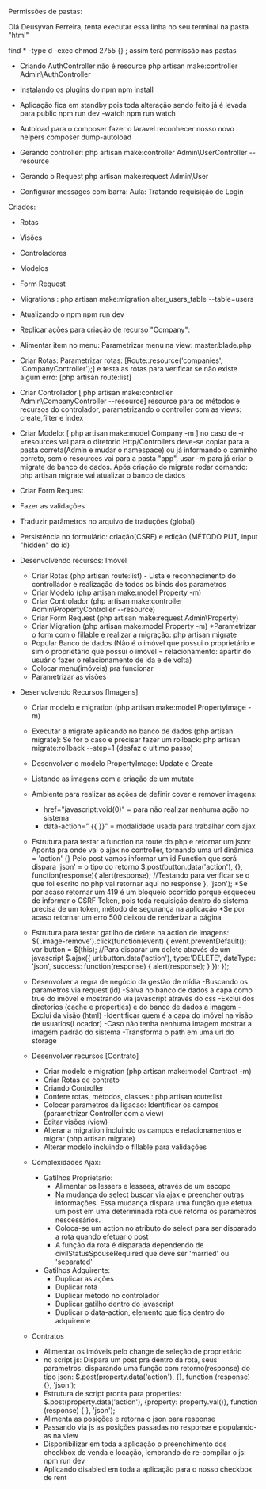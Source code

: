Permissões de pastas:

Olá Deusyvan Ferreira, tenta executar essa linha no seu terminal na pasta "html" 

find * -type d -exec chmod 2755 {} \;
assim terá permissão nas pastas

- Criando AuthController não é resource
php artisan make:controller Admin\AuthController

- Instalando os plugins do npm
npm install

- Aplicação fica em standby pois toda alteração sendo feito já é levada para public
npm run dev -watch 
npm run watch 

- Autoload para o composer fazer o laravel reconhecer nosso novo helpers
composer dump-autoload

- Gerando controller:
php artisan make:controller Admin\UserController --resource

- Gerando o Request
php artisan make:request Admin\User

- Configurar messages com barra: Aula: Tratando requisição de Login

Criados:
- Rotas
- Visões
- Controladores
- Modelos
- Form Request
- Migrations : php artisan make:migration alter_users_table --table=users 

- Atualizando o npm 
npm run dev

- Replicar ações para criação de recurso "Company":
 - Alimentar item no menu: Parametrizar menu na view: master.blade.php 

 - Criar Rotas: Parametrizar rotas: [Route::resource('companies', 'CompanyController');] e testa as rotas para verificar se não existe algum erro: [php artisan route:list]

 - Criar Controlador [ php artisan make:controller Admin\CompanyController --resource] resource para os métodos e recursos do controlador, parametrizando o controller com as views: create,filter e index

 - Criar Modelo: [ php artisan make:model Company -m ] no caso de -r =resources vai para o diretorio Http/Controllers deve-se copiar para a pasta correta(Admin e mudar o namespace) ou já informando o caminho correto, sem o resources vai para a pasta "app", usar -m para já criar o migrate de banco de dados.  Após criação do migrate rodar comando: php artisan migrate vai atualizar o banco de dados

 - Criar Form Request
 - Fazer as validações
 - Traduzir parâmetros no arquivo de traduções (global)
 - Persistência no formulário: 
    criação(CSRF) e 
    edição (MÉTODO PUT, input "hidden" do id)

- Desenvolvendo recursos: Imóvel
  - Criar Rotas (php artisan route:list) - Lista e reconhecimento do controllador e realização de todos os binds dos parametros
  - Criar Modelo (php artisan make:model Property -m)
  - Criar Controlador (php artisan make:controller Admin\PropertyController --resource)
  - Criar Form Request (php artisan make:request Admin\Property)
  - Criar Migration (php artisan make:model Property -m)
    *Parametrizar o form com o fillable e realizar a migração: php artisan migrate
  - Popular Banco de dados (Não é o imóvel que possui o proprietário e sim o proprietário que possui o imóvel = relacionamento: apartir do usuário fazer o relacionamento de ida e de volta)
  - Colocar menu(imóveis) pra funcionar
  - Parametrizar as visões

- Desenvolvendo Recursos [Imagens]
  - Criar modelo e migration (php artisan make:model PropertyImage -m)
  - Executar a migrate aplicando no banco de dados (php artisan migrate):
    Se for o caso e precisar fazer um rollback: php artisan migrate:rollback --step=1 (desfaz o ultimo passo)
  - Desenvolver o modelo PropertyImage: Update e Create
  - Listando as imagens com a criação de um mutate
  - Ambiente para realizar as ações de definir cover e remover imagens:
    - href="javascript:void(0)" = para não realizar nenhuma ação no sistema
    - data-action=" {{ }}" = modalidade usada para trabalhar com ajax 
  - Estrutura para testar a function na route do php e retornar um json:
    Aponta pra onde vai o ajax no controller, tornando uma url dinâmica = 'action'
     {} Pelo post vamos informar um id
     Function que será dispara
     'json' = o tipo do retorno
     $.post(button.data('action'), {}, function(response){
      alert(response); //Testando para verificar se o que foi escrito no php vai retornar aqui no response
      }, 'json');
    *Se por acaso retornar um 419 é um bloqueio ocorrido porque esqueceu de informar o CSRF Token, pois toda requisição dentro do sistema precisa de um token, método de segurança na aplicação
    *Se por acaso retornar um erro 500 deixou de renderizar a página
  - Estrutura para testar gatilho de delete na action de imagens:
    $('.image-remove').click(function(event) {
        event.preventDefault();
        var button = $(this);
        //Para disparar um delete através de um javascript
        $.ajax({
            url:button.data('action'),
            type:'DELETE',
            dataType: 'json',
            success: function(response) {
                alert(response); 
            }
        });
    });
  
  - Desenvolver a regra de negócio da gestão de mídia
    -Buscando os parametros via request (id)
    -Salva no banco de dados a capa como true do imóvel e mostrando via javascript através do css
    -Exclui dos diretorios (cache e properties) e do banco de dados a imagem
    -Exclui da visão (html)
    -Identificar quem é a capa do imóvel na visão de usuarios(Locador)
    -Caso não tenha nenhuma imagem mostrar a imagem padrão do sistema
    -Transforma o path em uma url do storage

  - Desenvolver recursos [Contrato]
    - Criar modelo e migration (php artisan make:model Contract -m)
    - Criar Rotas de contrato
    - Criando Controller
    - Confere rotas, métodos, classes : php artisan route:list
    - Colocar parametros da ligacao: Identificar os campos (parametrizar Controller com a view)
    - Editar visões (view)
    - Alterar a migration incluindo os campos e relacionamentos e migrar (php artisan migrate)
    - Alterar modelo incluindo o fillable para validações

  - Complexidades Ajax:
    * Gatilhos Proprietario:
      - Alimentar os lessers e lessees, através de um escopo
      - Na mudança do select buscar via ajax e preencher outras informações. Essa mudança dispara uma função
      que efetua um post em uma determinada rota que retorna os parametros nescessários.
      - Coloca-se um action no atributo do select para ser disparado a rota quando efetuar o post
      - A função da rota é disparada dependendo de civilStatusSpouseRequired que deve ser 'married' ou 'separated'
    * Gatilhos Adquirente:
      - Duplicar as ações
      - Duplicar rota
      - Duplicar método no controlador
      - Duplicar gatilho dentro do javascript
      - Duplicar o data-action, elemento que fica dentro do adquirente

  - Contratos
    - Alimentar os imóveis pelo change de seleção de proprietário
    - no script js: Dispara um post pra dentro da rota, seus parametros, disparando uma função com retorno(response) do tipo json:
      $.post(property.data('action'), {}, function (response) {}, 'json');
    - Estrutura de script pronta para properties:
      $.post(property.data('action'), {property: property.val()}, function (response) {
              }, 'json');
    - Alimenta as posições e retorna o json para response
    - Passando via js as posições passadas no response e populando-as na view 
    - Disponibilizar em toda a aplicação o preenchimento dos checkbox de venda e locação, lembrando de re-compilar o js:
      npm run dev
    - Aplicando disabled em toda a aplicação para o nosso checkbox de rent


